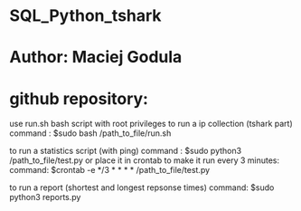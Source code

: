 # SQL_Python_tshark

# Author: Maciej Godula
# github repository:

use run.sh bash script with root privileges to run a ip collection (tshark part)
command : $sudo bash /path_to_file/run.sh

to run a statistics script (with ping)
command : $sudo python3 /path_to_file/test.py
or place it in crontab to make it run every 3 minutes:
command: $crontab -e */3 * * * * /path_to_file/test.py

to run a report (shortest and longest repsonse times)
command: $sudo python3 reports.py
